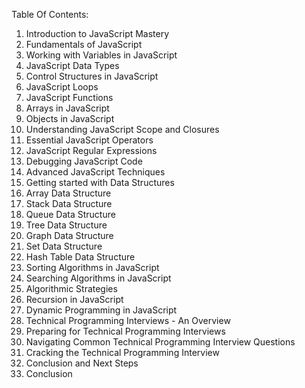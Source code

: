 Table Of Contents:

1. Introduction to JavaScript Mastery
2. Fundamentals of JavaScript
3. Working with Variables in JavaScript
4. JavaScript Data Types
5. Control Structures in JavaScript
6. JavaScript Loops
7. JavaScript Functions
8. Arrays in JavaScript
9. Objects in JavaScript
10. Understanding JavaScript Scope and Closures
11. Essential JavaScript Operators
12. JavaScript Regular Expressions
13. Debugging JavaScript Code
14. Advanced JavaScript Techniques
15. Getting started with Data Structures
16. Array Data Structure
17. Stack Data Structure
18. Queue Data Structure
19. Tree Data Structure
20. Graph Data Structure
21. Set Data Structure
22. Hash Table Data Structure
23. Sorting Algorithms in JavaScript
24. Searching Algorithms in JavaScript
25. Algorithmic Strategies
26. Recursion in JavaScript
27. Dynamic Programming in JavaScript
28. Technical Programming Interviews - An Overview
29. Preparing for Technical Programming Interviews
30. Navigating Common Technical Programming Interview Questions
31. Cracking the Technical Programming Interview
32. Conclusion and Next Steps
33. Conclusion